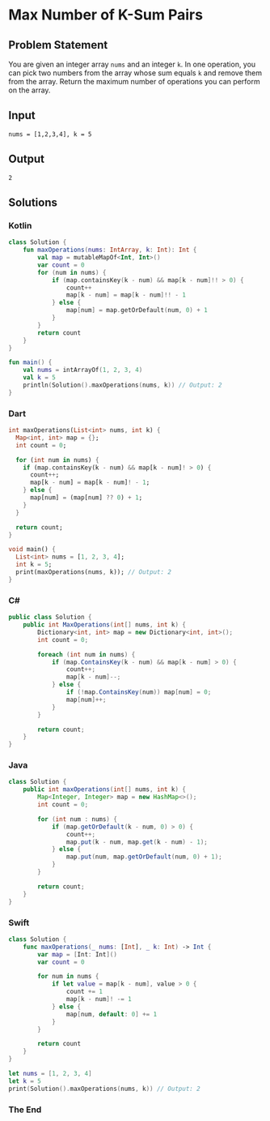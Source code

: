 # Max Number of K-Sum Pairs

## Problem Statement

You are given an integer array `nums` and an integer `k`. In one operation, you can pick two numbers from the array whose sum equals `k` and remove them from the array. Return the maximum number of operations you can perform on the array.

## Input

```text
nums = [1,2,3,4], k = 5
```

## Output

```text
2
```

## Solutions

### Kotlin

```kotlin
class Solution {
    fun maxOperations(nums: IntArray, k: Int): Int {
        val map = mutableMapOf<Int, Int>()
        var count = 0
        for (num in nums) {
            if (map.containsKey(k - num) && map[k - num]!! > 0) {
                count++
                map[k - num] = map[k - num]!! - 1
            } else {
                map[num] = map.getOrDefault(num, 0) + 1
            }
        }
        return count
    }
}

fun main() {
    val nums = intArrayOf(1, 2, 3, 4)
    val k = 5
    println(Solution().maxOperations(nums, k)) // Output: 2
}
```

### Dart

```dart
int maxOperations(List<int> nums, int k) {
  Map<int, int> map = {};
  int count = 0;

  for (int num in nums) {
    if (map.containsKey(k - num) && map[k - num]! > 0) {
      count++;
      map[k - num] = map[k - num]! - 1;
    } else {
      map[num] = (map[num] ?? 0) + 1;
    }
  }

  return count;
}

void main() {
  List<int> nums = [1, 2, 3, 4];
  int k = 5;
  print(maxOperations(nums, k)); // Output: 2
}
```

### C#

```csharp
public class Solution {
    public int MaxOperations(int[] nums, int k) {
        Dictionary<int, int> map = new Dictionary<int, int>();
        int count = 0;

        foreach (int num in nums) {
            if (map.ContainsKey(k - num) && map[k - num] > 0) {
                count++;
                map[k - num]--;
            } else {
                if (!map.ContainsKey(num)) map[num] = 0;
                map[num]++;
            }
        }

        return count;
    }
}
```

### Java

```java
class Solution {
    public int maxOperations(int[] nums, int k) {
        Map<Integer, Integer> map = new HashMap<>();
        int count = 0;

        for (int num : nums) {
            if (map.getOrDefault(k - num, 0) > 0) {
                count++;
                map.put(k - num, map.get(k - num) - 1);
            } else {
                map.put(num, map.getOrDefault(num, 0) + 1);
            }
        }

        return count;
    }
}
```

### Swift

```swift
class Solution {
    func maxOperations(_ nums: [Int], _ k: Int) -> Int {
        var map = [Int: Int]()
        var count = 0

        for num in nums {
            if let value = map[k - num], value > 0 {
                count += 1
                map[k - num]! -= 1
            } else {
                map[num, default: 0] += 1
            }
        }

        return count
    }
}

let nums = [1, 2, 3, 4]
let k = 5
print(Solution().maxOperations(nums, k)) // Output: 2
```

### The End